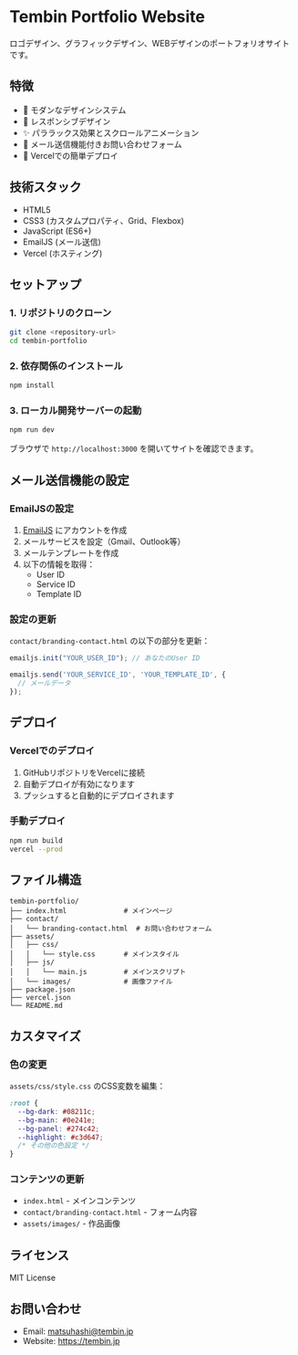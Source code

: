 # Tembin Portfolio Website

ロゴデザイン、グラフィックデザイン、WEBデザインのポートフォリオサイトです。

## 特徴

- 🎨 モダンなデザインシステム
- 📱 レスポンシブデザイン
- ✨ パララックス効果とスクロールアニメーション
- 📧 メール送信機能付きお問い合わせフォーム
- 🚀 Vercelでの簡単デプロイ

## 技術スタック

- HTML5
- CSS3 (カスタムプロパティ、Grid、Flexbox)
- JavaScript (ES6+)
- EmailJS (メール送信)
- Vercel (ホスティング)

## セットアップ

### 1. リポジトリのクローン

```bash
git clone <repository-url>
cd tembin-portfolio
```

### 2. 依存関係のインストール

```bash
npm install
```

### 3. ローカル開発サーバーの起動

```bash
npm run dev
```

ブラウザで `http://localhost:3000` を開いてサイトを確認できます。

## メール送信機能の設定

### EmailJSの設定

1. [EmailJS](https://www.emailjs.com/) にアカウントを作成
2. メールサービスを設定（Gmail、Outlook等）
3. メールテンプレートを作成
4. 以下の情報を取得：
   - User ID
   - Service ID
   - Template ID

### 設定の更新

`contact/branding-contact.html` の以下の部分を更新：

```javascript
emailjs.init("YOUR_USER_ID"); // あなたのUser ID
```

```javascript
emailjs.send('YOUR_SERVICE_ID', 'YOUR_TEMPLATE_ID', {
  // メールデータ
});
```

## デプロイ

### Vercelでのデプロイ

1. GitHubリポジトリをVercelに接続
2. 自動デプロイが有効になります
3. プッシュすると自動的にデプロイされます

### 手動デプロイ

```bash
npm run build
vercel --prod
```

## ファイル構造

```
tembin-portfolio/
├── index.html              # メインページ
├── contact/
│   └── branding-contact.html  # お問い合わせフォーム
├── assets/
│   ├── css/
│   │   └── style.css       # メインスタイル
│   ├── js/
│   │   └── main.js         # メインスクリプト
│   └── images/             # 画像ファイル
├── package.json
├── vercel.json
└── README.md
```

## カスタマイズ

### 色の変更

`assets/css/style.css` のCSS変数を編集：

```css
:root {
  --bg-dark: #08211c;
  --bg-main: #0e241e;
  --bg-panel: #274c42;
  --highlight: #c3d647;
  /* その他の色設定 */
}
```

### コンテンツの更新

- `index.html` - メインコンテンツ
- `contact/branding-contact.html` - フォーム内容
- `assets/images/` - 作品画像

## ライセンス

MIT License

## お問い合わせ

- Email: matsuhashi@tembin.jp
- Website: https://tembin.jp
